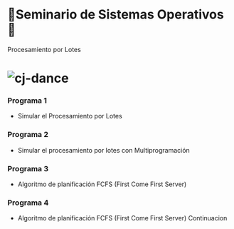 # 🥵Seminario de Sistemas Operativos🥵
Procesamiento por Lotes
# ![cj-dance](https://user-images.githubusercontent.com/92269511/217409180-695771e3-6c8c-4150-8669-c933a0676868.gif)
### Programa 1
- Simular el Procesamiento por Lotes
### Programa 2
- Simular el procesamiento por lotes con Multiprogramación
### Programa 3
- Algoritmo de planificación FCFS (First Come First Server)
### Programa 4
- Algoritmo de planificación FCFS (First Come First Server) Continuacion
